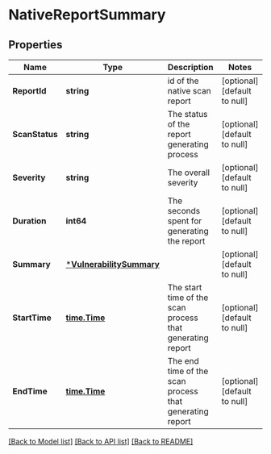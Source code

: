 # NativeReportSummary

## Properties
Name | Type | Description | Notes
------------ | ------------- | ------------- | -------------
**ReportId** | **string** | id of the native scan report | [optional] [default to null]
**ScanStatus** | **string** | The status of the report generating process | [optional] [default to null]
**Severity** | **string** | The overall severity | [optional] [default to null]
**Duration** | **int64** | The seconds spent for generating the report | [optional] [default to null]
**Summary** | [***VulnerabilitySummary**](VulnerabilitySummary.md) |  | [optional] [default to null]
**StartTime** | [**time.Time**](time.Time.md) | The start time of the scan process that generating report | [optional] [default to null]
**EndTime** | [**time.Time**](time.Time.md) | The end time of the scan process that generating report | [optional] [default to null]

[[Back to Model list]](../README.md#documentation-for-models) [[Back to API list]](../README.md#documentation-for-api-endpoints) [[Back to README]](../README.md)


